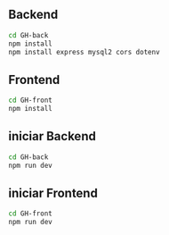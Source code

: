 ## Backend
```bash
cd GH-back
npm install
npm install express mysql2 cors dotenv
```

## Frontend
```bash
cd GH-front
npm install
```

## iniciar Backend
```bash
cd GH-back
npm run dev
```

## iniciar Frontend
```bash
cd GH-front
npm run dev
```
